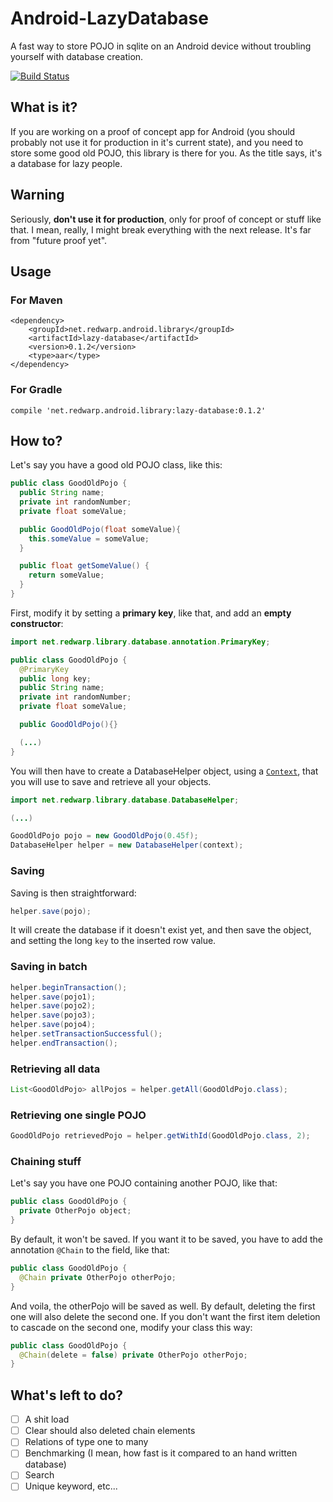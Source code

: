 # Android-LazyDatabase
A fast way to store POJO in sqlite on an Android device without troubling yourself with database creation.

[![Build Status](https://travis-ci.org/redwarp/Android-LazyDatabase.svg?branch=develop)](https://travis-ci.org/redwarp/Android-LazyDatabase)

## What is it?
If you are working on a proof of concept app for Android (you should probably not use it for production in it's current state), and you need to store some good old POJO, this library is there for you.
As the title says, it's a database for lazy people.

## Warning
Seriously, **don't use it for production**, only for proof of concept or stuff like that. I mean, really, I might break everything with the next release. It's far from "future proof yet".

## Usage

### For Maven

```
<dependency>
    <groupId>net.redwarp.android.library</groupId>
    <artifactId>lazy-database</artifactId>
    <version>0.1.2</version>
    <type>aar</type>
</dependency>
```


### For Gradle

```
compile 'net.redwarp.android.library:lazy-database:0.1.2'
```

## How to?
Let's say you have a good old POJO class, like this:

```java
public class GoodOldPojo {
  public String name;
  private int randomNumber;
  private float someValue;

  public GoodOldPojo(float someValue){
    this.someValue = someValue;
  }

  public float getSomeValue() {
    return someValue;
  }
}
```

First, modify it by setting a **primary key**, like that, and add an **empty constructor**:

```java
import net.redwarp.library.database.annotation.PrimaryKey;

public class GoodOldPojo {
  @PrimaryKey
  public long key;
  public String name;
  private int randomNumber;
  private float someValue;

  public GoodOldPojo(){}

  (...)
}

```
You will then have to create a DatabaseHelper object, using a [`Context`](http://developer.android.com/reference/android/content/Context.html), that you will use to save and retrieve all your objects.

```java
import net.redwarp.library.database.DatabaseHelper;

(...)

GoodOldPojo pojo = new GoodOldPojo(0.45f);
DatabaseHelper helper = new DatabaseHelper(context);
```

### Saving
Saving is then straightforward:
```java
helper.save(pojo);
```
It will create the database if it doesn't exist yet, and then save the object, and setting the long `key` to the inserted row value.

### Saving in batch
```java
helper.beginTransaction();
helper.save(pojo1);
helper.save(pojo2);
helper.save(pojo3);
helper.save(pojo4);
helper.setTransactionSuccessful();
helper.endTransaction();
```

### Retrieving all data
```java
List<GoodOldPojo> allPojos = helper.getAll(GoodOldPojo.class);
```

### Retrieving one single POJO

```java
GoodOldPojo retrievedPojo = helper.getWithId(GoodOldPojo.class, 2);
```

### Chaining stuff
Let's say you have one POJO containing another POJO, like that:
```java
public class GoodOldPojo {
  private OtherPojo object;
}
```
By default, it won't be saved. If you want it to be saved, you have to add the annotation `@Chain` to the field, like that:
```java
public class GoodOldPojo {
  @Chain private OtherPojo otherPojo;
}
```
And voila, the otherPojo will be saved as well. By default, deleting the first one will also delete the second one. If you don't want the first
item deletion to cascade on the second one, modify your class this way:

```java
public class GoodOldPojo {
  @Chain(delete = false) private OtherPojo otherPojo;
}
```

## What's left to do?

 * [ ] A shit load
 * [ ] Clear should also deleted chain elements
 * [ ] Relations of type one to many
 * [ ] Benchmarking (I mean, how fast is it compared to an hand written database)
 * [ ] Search
 * [ ] Unique keyword, etc...
